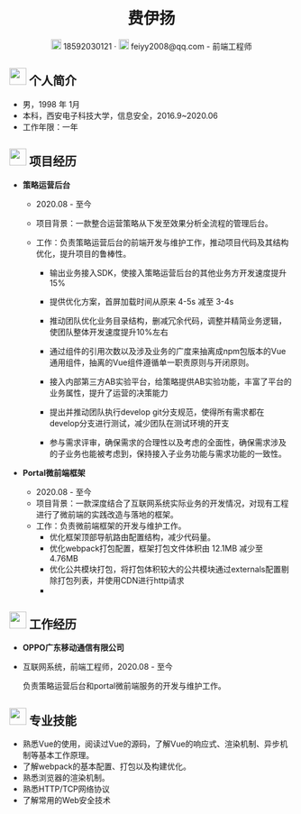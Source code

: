  <center>
     <h1>费伊扬</h1>
     <div>
         <span>
             <img src="assets/phone-solid.svg" width="18px">
             18592030121
         </span>
         ·
         <span>
             <img src="assets/envelope-solid.svg" width="18px">
             feiyy2008@qq.com - 前端工程师
         </span>
     </div>
 </center>

 ## <img src="assets/info-circle-solid.svg" width="30px"> 个人简介

 - 男，1998 年 1月
 - 本科，西安电子科技大学，信息安全，2016.9~2020.06
 - 工作年限：一年

## <img src="assets/project-diagram-solid.svg" width="30px"> 项目经历

- **策略运营后台**
  
  - 2020.08 - 至今
  
  - 项目背景：一款整合运营策略从下发至效果分析全流程的管理后台。
  
  - 工作：负责策略运营后台的前端开发与维护工作，推动项目代码及其结构优化，提升项目的鲁棒性。
    - 输出业务接入SDK，使接入策略运营后台的其他业务方开发速度提升15%
    
    - 提供优化方案，首屏加载时间从原来 4-5s 减至 3-4s
    
    - 推动团队优化业务目录结构，删减冗余代码，调整并精简业务逻辑，使团队整体开发速度提升10%左右
    
    - 通过组件的引用次数以及涉及业务的广度来抽离成npm包版本的Vue通用组件，抽离的Vue组件遵循单一职责原则与开闭原则。
    
    - 接入内部第三方AB实验平台，给策略提供AB实验功能，丰富了平台的业务属性，提升了运营的决策能力
    
    - 提出并推动团队执行develop git分支规范，使得所有需求都在develop分支进行测试，减少团队在测试环境的开支
    
    - 参与需求评审，确保需求的合理性以及考虑的全面性，确保需求涉及的子业务也能被考虑到，保持接入子业务功能与需求功能的一致性。
    
      
  
- **Portal微前端框架**
  
  - 2020.08 - 至今
  - 项目背景：一款深度结合了互联网系统实际业务的开发情况，对现有工程进行了微前端的实践改造与落地的框架。
  - 工作：负责微前端框架的开发与维护工作。
    - 优化框架顶部导航路由配置结构，减少代码量。
    - 优化webpack打包配置，框架打包文件体积由 12.1MB 减少至 4.76MB
    - 优化公共模块打包，将打包体积较大的公共模块通过externals配置剔除打包列表，并使用CDN进行http请求
    - 

## <img src="assets/briefcase-solid.svg" width="30px"> 工作经历

- **OPPO广东移动通信有限公司**
-  互联网系统，前端工程师，2020.08 - 至今

   负责策略运营后台和portal微前端服务的开发与维护工作。

## <img src="assets/tools-solid.svg" width="30px"> 专业技能

- 熟悉Vue的使用，阅读过Vue的源码，了解Vue的响应式、渲染机制、异步机制等基本工作原理。
- 了解webpack的基本配置、打包以及构建优化。
- 熟悉浏览器的渲染机制。
- 熟悉HTTP/TCP网络协议
- 了解常用的Web安全技术
